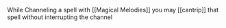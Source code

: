 While Channeling a spell with [[Magical Melodies]] you may [[cantrip]] that spell without interrupting the channel